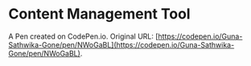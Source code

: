 # Content Management Tool

A Pen created on CodePen.io. Original URL: [https://codepen.io/Guna-Sathwika-Gone/pen/NWoGaBL](https://codepen.io/Guna-Sathwika-Gone/pen/NWoGaBL).

